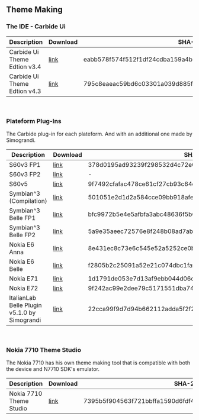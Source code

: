 ## Theme Making

### The IDE - Carbide Ui

| Description                  |Download |SHA-256 Hash |
|------------------------------|----------|----------|
| Carbide Ui Theme Edtion v3.4 | [link](https://mega.nz/#!So9VBYCY!e4VZyrNJQicFCb1Hd4ER2-57Xj8fnu20ppp8FDgGzeM) |eabb578f574f512f1df24cdba159a4b2648735a4177cadf71d3f31adb4547fb3|
| Carbide Ui Theme Edtion v4.3 | [link](https://mega.nz/#!XhcU0IjZ!7amA0mLMPBIjH18bM9cq7yiny--L59DYqeRhb8KNB6c) |795c8eaeac59bd6c03301a039d885f9e807a1ecf29fa4538168335b9517d1b8b|

<br>

### Plateform Plug-Ins

The Carbide plug-in for each plateform. And with an additional one made by Simograndi.

| Description | Download |SHA-256 Hash |
|-------------|----------|----------|
| S60v3 FP1               | [link](https://mega.nz/#!Pt92jY6Y!VPjnd5y82cvz_Vcb5c97gx5t4feobzwe_pc77UnYQOk) |378d0195ad93239f298532d4c72e041a106307f5aebae9d8e4a54fa5e4252e10|
| S60v3 FP2               | [link](https://mega.nz/#!Pt92jY6Y!VPjnd5y82cvz_Vcb5c97gx5t4feobzwe_pc77UnYQOk) |-|
| S60v5                   | [link](https://mega.nz/#!rx1HRbaa!S9M1JKei94-HuuNU6tc6I83iBgCj8Cxf9LrB-bgTrkE) |9f7492cfafac478ce61cf27cb93c64d59373a96c7db17f6430dd8219bf3c0ca5|
| Symbian^3 (Compilation) | [link](https://mega.nz/#!7llQDCrR!a2uoIz09At1lqJzO1_DfmSK9RfRKL0ErFjnRRBAijd8) |501051e2d1d2a584cce09bb918afe36b083dab34665f37149afd75e3f7283aea|
| Symbian^3 Belle FP1     | [link](https://mega.nz/#!7oMlFBjS!ld0TIMRsYAnBNsRDBGotspm8J-9UwUDedO7r8JTQKh8) |bfc9972b5e4e5afbfa3abc48636f5b0c93315dd05f7f35d85938bde4f865c03f|
| Symbian^3 Belle FP2     | [link](https://mega.nz/#!atlw1Rzb!3l6D_uAUGKFhWPIJea27YLM7WyYNrt5HuQh_cOYnim0) |5a9e35aeec72576e8f248b08ad7ab5fb51a59903fd5bd9b8398152ac32c66647|
| Nokia E6 Anna           | [link](https://mega.nz/#!r10yTZzD!VG4eTW1nC-QSHlK4IpNBpXFcSlfMcOrb4XQ5LjJtmk4) |8e431ec8c73e6c545e52a5252ce0bc793ce0c898297b97d79d3cebeeebafa006|
| Nokia E6 Belle          | [link](https://mega.nz/#!DsMlFSQJ!r6KVqdOyYUO7OPch5kF244GQejAzWsSe1WBdXS6BiPE) |f2805b2c25091a52e21c074dbc1fafcebed109190c907cb09d372e04818ed1d4|
| Nokia E71               | [link](https://mega.nz/#!eh90AQCL!DdYRdIYL4ix9ttaxyGLGon_Z5BBsZ0BtgriBnqQNp8o) |1d1791de053e7d13af9ebb044d06c1a47933f79bdb7d499cb304060607a104b0|
| Nokia E72               | [link](https://mega.nz/#!nhMlkT4b!RnctY_Sym1PGZfSBv-L1I2bauB9fGKmf66iRjWKrx_4) |9f242ac99e2dee79c5171551dba743f614aec5c7d23609e5d5ac6e75a0fb58b0|
| ItalianLab Belle Plugin v5.1.0 by Simograndi | [link](https://mega.nz/#!i9MgRIaa!JpLk0b6uOO7siIutW01S24H7dXQf9Hg6wcNAZRLoQbo) |22cca99f9d7d94b662112adda5f2f2a3e76d55f39b1027cf445f120a2403e8ad|

<br>

### Nokia 7710 Theme Studio

The Nokia 7710 has his own theme making tool that is compatible with both the device and N7710 SDK's emulator.

| Description                  |Download |SHA-256 Hash |
|------------------------------|----------|----------|
| Nokia 7710 Theme Studio      | [link](https://mega.nz/#!30UwFK7S!1XMD3vsIMaTXTw78uNp1RBzd690vmpZwhM6aERgXWwI) |7395b5f904563f721bbffa1590d6fdf4e86917ada92d4543bbadb4ffebca8737|


